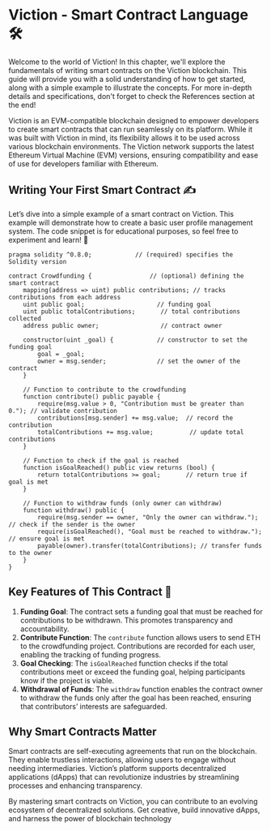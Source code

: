 # Viction - Smart Contract Language 🛠️

Welcome to the world of Viction! In this chapter, we'll explore the fundamentals of writing smart contracts on the Viction blockchain. This guide will provide you with a solid understanding of how to get started, along with a simple example to illustrate the concepts. For more in-depth details and specifications, don't forget to check the References section at the end!

Viction is an EVM-compatible blockchain designed to empower developers to create smart contracts that can run seamlessly on its platform. While it was built with Viction in mind, its flexibility allows it to be used across various blockchain environments. The Viction network supports the latest Ethereum Virtual Machine (EVM) versions, ensuring compatibility and ease of use for developers familiar with Ethereum.

## Writing Your First Smart Contract ✍️

Let’s dive into a simple example of a smart contract on Viction. This example will demonstrate how to create a basic user profile management system. The code snippet is for educational purposes, so feel free to experiment and learn! 🚀

```solidity
pragma solidity ^0.8.0;            // (required) specifies the Solidity version

contract Crowdfunding {                // (optional) defining the smart contract
    mapping(address => uint) public contributions; // tracks contributions from each address
    uint public goal;                    // funding goal
    uint public totalContributions;       // total contributions collected
    address public owner;                 // contract owner

    constructor(uint _goal) {            // constructor to set the funding goal
        goal = _goal;
        owner = msg.sender;              // set the owner of the contract
    }

    // Function to contribute to the crowdfunding
    function contribute() public payable {
        require(msg.value > 0, "Contribution must be greater than 0."); // validate contribution
        contributions[msg.sender] += msg.value;  // record the contribution
        totalContributions += msg.value;          // update total contributions
    }

    // Function to check if the goal is reached
    function isGoalReached() public view returns (bool) {
        return totalContributions >= goal;       // return true if goal is met
    }

    // Function to withdraw funds (only owner can withdraw)
    function withdraw() public {
        require(msg.sender == owner, "Only the owner can withdraw."); // check if the sender is the owner
        require(isGoalReached(), "Goal must be reached to withdraw."); // ensure goal is met
        payable(owner).transfer(totalContributions); // transfer funds to the owner
    }
}
```

## Key Features of This Contract 🔑

1. **Funding Goal**: The contract sets a funding goal that must be reached for contributions to be withdrawn. This promotes transparency and accountability.
2. **Contribute Function**: The `contribute` function allows users to send ETH to the crowdfunding project. Contributions are recorded for each user, enabling the tracking of funding progress.
3. **Goal Checking**: The `isGoalReached` function checks if the total contributions meet or exceed the funding goal, helping participants know if the project is viable.
4. **Withdrawal of Funds**: The `withdraw` function enables the contract owner to withdraw the funds only after the goal has been reached, ensuring that contributors’ interests are safeguarded.

## Why Smart Contracts Matter

Smart contracts are self-executing agreements that run on the blockchain. They enable trustless interactions, allowing users to engage without needing intermediaries. Viction’s platform supports decentralized applications (dApps) that can revolutionize industries by streamlining processes and enhancing transparency.

By mastering smart contracts on Viction, you can contribute to an evolving ecosystem of decentralized solutions. Get creative, build innovative dApps, and harness the power of blockchain technology